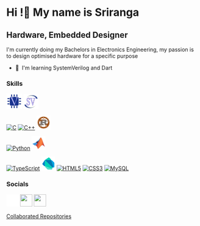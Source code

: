 Hi !👋 My name is Sriranga
=====================================================================================================================================

Hardware, Embedded Designer
------------------------------------

I'm currently doing my Bachelors in Electronics Engineering, my passion is to design optimised hardware for a specific purpose

* 🧠  I'm learning SystemVerilog and Dart

### Skills

<p align="left">
<a href="https://www.xilinx.com/" target="_blank" rel="noreferrer"><img src="https://github.com/vscode-icons/vscode-icons/raw/master/icons/file_type_verilog.svg" width="41" height="41" alt="Verilog" /></a>
<a href="https://www.xilinx.com/" target="_blank" rel="noreferrer"><img src="https://github.com/vscode-icons/vscode-icons/raw/master/icons/file_type_systemverilog.svg" width="39" height="39" alt="SystemVerilog" /></a>
  
<a href="https://docs.microsoft.com/en-us/cpp/?view=msvc-170" target="_blank" rel="noreferrer"><img src="https://raw.githubusercontent.com/danielcranney/readme-generator/main/public/icons/skills/c-colored.svg" width="36" height="36" alt="C" /></a>
<a href="https://docs.microsoft.com/en-us/cpp/?view=msvc-170" target="_blank" rel="noreferrer"><img src="https://raw.githubusercontent.com/danielcranney/readme-generator/main/public/icons/skills/cplusplus-colored.svg" width="36" height="36" alt="C++" /></a>
<a href="https://www.rust-lang.org/" target="_blank" rel="noreferrer"><img src="https://raw.githubusercontent.com/vscode-icons/vscode-icons/master/icons/file_type_rust.svg" width="37" height="37" alt="Rust" /></a>
  
<a href="https://www.python.org/" target="_blank" rel="noreferrer"><img src="https://raw.githubusercontent.com/danielcranney/readme-generator/main/public/icons/skills/python-colored.svg" width="35" height="35" alt="Python" /></a>
<a href="https://www.mathworks.com/products/matlab.html" target="_blank" rel="noreferrer"><img src="https://github.com/vscode-icons/vscode-icons/raw/master/icons/file_type_matlab.svg" width="37" height="37" alt="MATLAB" /></a>

<a href="https://www.typescriptlang.org/" target="_blank" rel="noreferrer"><img src="https://raw.githubusercontent.com/danielcranney/readme-generator/main/public/icons/skills/typescript-colored.svg" width="36" height="36" alt="TypeScript" /></a>
<a href="https://dart.dev/" target="_blank" rel="noreferrer"><img src="https://github.com/vscode-icons/vscode-icons/raw/master/icons/file_type_dartlang.svg" width="36" height="36" alt="Dart" /></a>
<a href="https://developer.mozilla.org/en-US/docs/Glossary/HTML5" target="_blank" rel="noreferrer"><img src="https://raw.githubusercontent.com/danielcranney/readme-generator/main/public/icons/skills/html5-colored.svg" width="36" height="36" alt="HTML5" /></a>
<a href="https://www.w3.org/TR/CSS/#css" target="_blank" rel="noreferrer"><img src="https://raw.githubusercontent.com/danielcranney/readme-generator/main/public/icons/skills/css3-colored.svg" width="36" height="36" alt="CSS3" /></a>
<a href="https://www.mysql.com/" target="_blank" rel="noreferrer"><img src="https://raw.githubusercontent.com/danielcranney/readme-generator/main/public/icons/skills/mysql-colored.svg" width="36" height="36" alt="MySQL" /></a>
</p>

### Socials

<p align="left"> <a href="https://www.github.com/Eloquencere" target="_blank" rel="noreferrer"><img src="https://github.com/Eloquencere/Eloquencere/blob/main/Icons/github-mark-white.svg" width="32" height="32" /></a> <a href="https://www.stackoverflow.com/users/20164314/eloquencer" target="_blank" rel="noreferrer"><img src="https://raw.githubusercontent.com/danielcranney/readme-generator/main/public/icons/socials/stackoverflow.svg" width="32" height="32" /></a> <a href="https://www.linkedin.com/in/srirangarajan-t-m/" target="_blank" rel="noreferrer"><img src="https://raw.githubusercontent.com/danielcranney/readme-generator/main/public/icons/socials/linkedin.svg" width="32" height="32" /></a></p>

[Collaborated Repositories](https://github.com/stars/Eloquencere/lists/collaborated-repositories)

